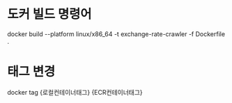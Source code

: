 # 도커 빌드 명령어
docker build --platform linux/x86_64 -t exchange-rate-crawler -f Dockerfile .

# 태그 변경
docker tag {로컬컨테이너태그} {ECR컨테이너태그}

